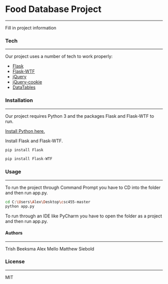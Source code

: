 # Food Database Project
---
Fill in project information

### Tech
---
Our project uses a number of tech to work properly:
* [Flask]
* [Flask-WTF]
* [jQuery]
* [jQuery-cookie]
* [DataTables]

### Installation
---
Our project requires Python 3 and the packages Flask and Flask-WTF to run.

[Install Python here.](https://www.python.org/downloads/)

Install Flask and Flask-WTF.

```sh
pip install Flask
```

```sh
pip install Flask-WTF
```

### Usage
---
To run the project through Command Prompt you have to CD into the folder and then run app.py.
```sh
cd C:\Users\Alex\Desktop\csc455-master
python app.py
```

To run through an IDE like PyCharm you have to open the folder as a project and then run app.py.

#### Authors
---
Trish Beeksma
Alex Mello
Matthew Siebold


### License
----
MIT






[//]: # (These are reference links used in the body of this note and get stripped out when the markdown processor does its job. There is no need to format nicely because it shouldn't be seen. Thanks SO - http://stackoverflow.com/questions/4823468/store-comments-in-markdown-syntax)


   [Flask]: <https://github.com/joemccann/dillinger>
   [Flask-WTF]: <https://github.com/lepture/flask-wtf>
   [jQuery]: <http://jquery.com>
   [jQuery-cookie]: <http://jquery.com>
   [DataTables]: <https://github.com/DataTables/DataTables>